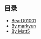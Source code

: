 ## 目录
- [BearD01001](#BearD01001/README)
- [By markyun](#ByMarkyun/Q&A)
- [By Matt5](#ByMatt5/README)
